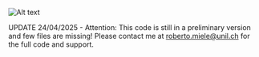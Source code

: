 ![Alt text](CDPS_EDM/inversion_animation.gif)

UPDATE 24/04/2025 - 
Attention: This code is still in a preliminary version and few files are missing!
Please contact me at roberto.miele@unil.ch for the full code and support. 
